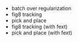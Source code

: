 - batch over regularization
- fig8 tracking
- pick and place
- fig8 tracking (with fext)
- pick and place (with fext)
